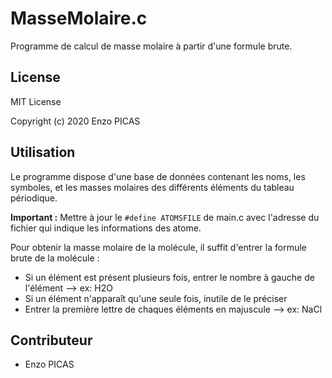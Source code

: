 # MasseMolaire.c
Programme de calcul de masse molaire à partir d'une formule brute.

## License

MIT License

Copyright (c) 2020 Enzo PICAS

## Utilisation
Le programme dispose d'une base de données contenant les noms, les symboles, et les masses molaires des différents éléments du tableau périodique.

**Important :** Mettre à jour le `#define ATOMSFILE` de main.c avec l'adresse du fichier qui indique les informations des atome.

Pour obtenir la masse molaire de la molécule, il suffit d'entrer la formule brute de la molécule :
* Si un élément est présent plusieurs fois, entrer le nombre à gauche de l'élément --> ex: H2O
* Si un élément n'apparaît qu'une seule fois, inutile de le préciser
* Entrer la première lettre de chaques éléments en majuscule --> ex: NaCl

## Contributeur
* Enzo PICAS
